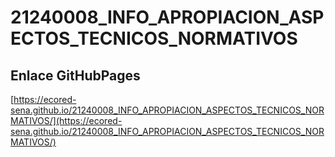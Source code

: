 # **21240008_INFO_APROPIACION_ASPECTOS_TECNICOS_NORMATIVOS**

## **Enlace GitHubPages**

[https://ecored-sena.github.io/21240008_INFO_APROPIACION_ASPECTOS_TECNICOS_NORMATIVOS/](https://ecored-sena.github.io/21240008_INFO_APROPIACION_ASPECTOS_TECNICOS_NORMATIVOS/)

#
